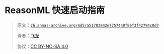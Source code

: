 # ReasonML 快速启动指南

> 原文：[`zh.annas-archive.org/md5/a51783842e7757440f86f3f42794c0d7`](https://zh.annas-archive.org/md5/a51783842e7757440f86f3f42794c0d7)
> 
> 译者：[飞龙](https://github.com/wizardforcel)
> 
> 协议：[CC BY-NC-SA 4.0](http://creativecommons.org/licenses/by-nc-sa/4.0/)